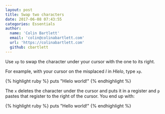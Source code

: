```yaml
---
layout: post
title: Swap two characters
date: 2017-06-08 07:43:55
categories: Essentials
author:
  name: 'Colin Bartlett'
  email: 'colin@colinabartlett.com'
  url: 'https://colinabartlett.com'
  github: cbartlett
---
```


Use `xp` to swap the character under your cursor with the one to its right.

For example, with your cursor on the misplaced _l_ in _Hlelo_, type `xp`.

{% highlight ruby %}
puts "Hlelo world!"
{% endhighlight %}

The `x` deletes the character under the cursor and puts it in a register and `p` pastes that register to the right of the cursor. You end up with:

{% highlight ruby %}
puts "Hello world!"
{% endhighlight %}
